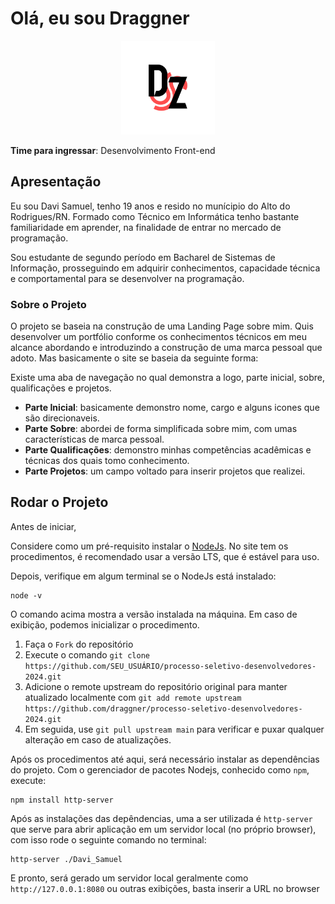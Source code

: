 # Olá, eu sou Draggner

<div align="center">
  <img src="./src/img/DRAGGNER_LOGO_TRANSPARENT_PRETO.png" width="150px">
</div>

**Time para ingressar**: Desenvolvimento Front-end

## Apresentação

Eu sou Davi Samuel, tenho 19 anos e resido no munícipio do Alto do Rodrigues/RN. Formado como Técnico em Informática tenho bastante familiaridade em aprender, na finalidade de entrar no mercado de programação.

Sou estudante de segundo período em Bacharel de Sistemas de Informação, prosseguindo em adquirir conhecimentos, capacidade técnica e comportamental para se desenvolver na programação.

### Sobre o Projeto

O projeto se baseia na construção de uma Landing Page sobre mim. Quis desenvolver um portfólio conforme os conhecimentos técnicos em meu alcance abordando e introduzindo a construção de uma marca pessoal que adoto. Mas basicamente o site se baseia da seguinte forma:

Existe uma aba de navegação no qual demonstra a logo, parte inicial, sobre, qualificações e projetos.

- **Parte Inicial**: basicamente demonstro nome, cargo e alguns icones que são direcionaveis.
- **Parte Sobre**: abordei de forma simplificada sobre mim, com umas características de marca pessoal.
- **Parte Qualificações**: demonstro minhas competências acadêmicas e técnicas dos quais tomo conhecimento.
- **Parte Projetos**: um campo voltado para inserir projetos que realizei.

## Rodar o Projeto

Antes de iniciar,

Considere como um pré-requisito instalar o [NodeJs](https://nodejs.org). No site tem os procedimentos, é recomendado usar a versão LTS, que é estável para uso.

Depois, verifique em algum terminal se o NodeJs está instalado:

```
node -v
```

O comando acima mostra a versão instalada na máquina. Em caso de exibição, podemos inicializar o procedimento.

1. Faça o ``Fork`` do repositório
2. Execute o comando `git clone https://github.com/SEU_USUÁRIO/processo-seletivo-desenvolvedores-2024.git`
3. Adicione o remote upstream do repositório original para manter atualizado localmente com `git add remote upstream https://github.com/draggner/processo-seletivo-desenvolvedores-2024.git`
4. Em seguida, use `git pull upstream main` para verificar e puxar qualquer alteração em caso de atualizações.

Após os procedimentos até aqui, será necessário instalar as dependências do projeto. Com o gerenciador de pacotes Nodejs, conhecido como `npm`, execute:

```npm
npm install http-server
```

Após as instalações das depêndencias, uma a ser utilizada é `http-server` que serve para abrir aplicação em um servidor local (no próprio browser), com isso rode o seguinte comando no terminal:

```
http-server ./Davi_Samuel
```

E pronto, será gerado um servidor local geralmente como `http://127.0.0.1:8080` ou outras exibições, basta inserir a URL no browser